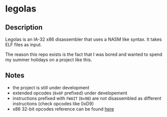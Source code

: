 # legolas

## Description
Legolas is an IA-32 x86 disassembler that uses a NASM like syntax.
It takes ELF files as input.

The reason this repo exists is the fact that I was bored and wanted to spend my summer holidays on a project like this.

## Notes
* the project is still under development
* extended opcodes (`0x0F` prefixed) under developement
* instructions prefixed with `FWAIT` (`0x9B`) are not disassembled as different instructions (check opcodes like 0xD9)
* x86 32-bit opcodes reference can be found [here](http://ref.x86asm.net/coder32.html)
